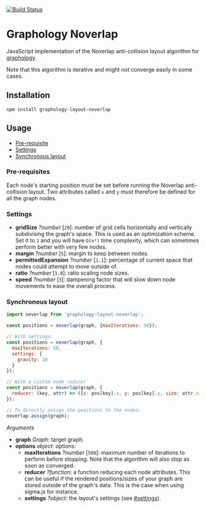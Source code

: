 [![Build Status](https://travis-ci.org/graphology/graphology-layout-noverlap.svg)](https://travis-ci.org/graphology/graphology-layout-noverlap)

# Graphology Noverlap

JavaScript implementation of the Noverlap anti-collision layout algorithm for [graphology](https://graphology.github.io).

Note that this algorithm is iterative and might not converge easily in some cases.

## Installation

```
npm install graphology-layout-noverlap
```

## Usage

* [Pre-requisite](#pre-requisite)
* [Settings](#settings)
* [Synchronous layout](#synchronous-layout)

### Pre-requisites

Each node's starting position must be set before running the Noverlap anti-collision layout. Two attributes called `x` and `y` must therefore be defined for all the graph nodes.

### Settings

* **gridSize** *?number* [`20`]: number of grid cells horizontally and vertically subdivising the graph's space. This is used as an optimization scheme. Set it to `1` and you will have `O(n²)` time complexity, which can sometimes perform better with very few nodes.
* **margin** *?number* [`5`]: margin to keep between nodes.
* **permittedExpansion** *?number* [`1.1`]: percentage of current space that nodes could attempt to move outside of.
* **ratio** *?number* [`1.0`]: ratio scaling node sizes.
* **speed** *?number* [`3`]: dampening factor that will slow down node movements to ease the overall process.

### Synchronous layout

```js
import noverlap from 'graphology-layout-noverlap';

const positions = noverlap(graph, {maxIterations: 50});

// With settings:
const positions = noverlap(graph, {
  maxIterations: 50,
  settings: {
    gravity: 10
  }
});

// With a custom node reducer
const positions = noverlap(graph, {
  reducer: (key, attr) => ({x: pos[key].x, y: pos[key].y, size: attr.size})
});

// To directly assign the positions to the nodes:
noverlap.assign(graph);
```

*Arguments*

* **graph** *Graph*: target graph.
* **options** *object*: options:
  - **maxIterations** *?number* [`500`]: maximum number of iterations to perform before stopping. Note that the algorithm will also stop as soon as converged.
  - **reducer** *?function*: a function reducing each node attributes. This can be useful if the rendered positions/sizes of your graph are stored outside of the graph's data. This is the case when using sigma.js for instance.
  - **settings** *?object*: the layout's settings (see [#settings](#settings)).
